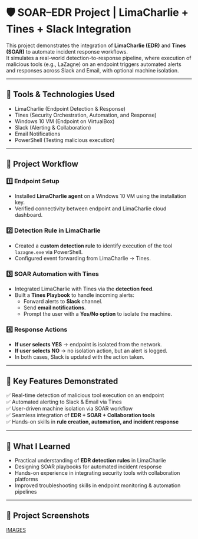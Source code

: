 # 🛡️ SOAR–EDR Project | LimaCharlie + Tines + Slack Integration

This project demonstrates the integration of **LimaCharlie (EDR)** and **Tines (SOAR)** to automate incident response workflows.  
It simulates a real-world detection-to-response pipeline, where execution of malicious tools (e.g., LaZagne) on an endpoint triggers automated alerts and responses across Slack and Email, with optional machine isolation.

---

## 🧰 Tools & Technologies Used
- LimaCharlie (Endpoint Detection & Response)
- Tines (Security Orchestration, Automation, and Response)
- Windows 10 VM (Endpoint on VirtualBox)
- Slack (Alerting & Collaboration)
- Email Notifications
- PowerShell (Testing malicious execution)

---

## 🧩 Project Workflow

### 1️⃣ Endpoint Setup
- Installed **LimaCharlie agent** on a Windows 10 VM using the installation key.
- Verified connectivity between endpoint and LimaCharlie cloud dashboard.

### 2️⃣ Detection Rule in LimaCharlie
- Created a **custom detection rule** to identify execution of the tool `lazagne.exe` via PowerShell.
- Configured event forwarding from LimaCharlie → Tines.

### 3️⃣ SOAR Automation with Tines
- Integrated LimaCharlie with Tines via the **detection feed**.
- Built a **Tines Playbook** to handle incoming alerts:
  - Forward alerts to **Slack** channel.
  - Send **email notifications**.
  - Prompt the user with a **Yes/No option** to isolate the machine.

### 4️⃣ Response Actions
- **If user selects YES** → endpoint is isolated from the network.  
- **If user selects NO** → no isolation action, but an alert is logged.  
- In both cases, Slack is updated with the action taken.

---

## 🚨 Key Features Demonstrated
✅ Real-time detection of malicious tool execution on an endpoint  
✅ Automated alerting to Slack & Email via Tines  
✅ User-driven machine isolation via SOAR workflow  
✅ Seamless integration of **EDR + SOAR + Collaboration tools**  
✅ Hands-on skills in **rule creation, automation, and incident response**

---


## 🧠 What I Learned
- Practical understanding of **EDR detection rules** in LimaCharlie  
- Designing SOAR playbooks for automated incident response  
- Hands-on experience in integrating security tools with collaboration platforms  
- Improved troubleshooting skills in endpoint monitoring & automation pipelines  

---


## 📸 Project Screenshots
  [IMAGES](https://github.com/pravinkumar-security/SOAR-EDR-PROJECT/tree/main/Screenshots)

